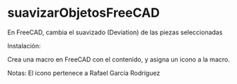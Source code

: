 # suavizarObjetosFreeCAD
En FreeCAD, cambia el suavizado (Deviation) de las piezas seleccionadas

Instalación:

Crea una macro en FreeCAD con el contenido, y asigna un icono a la macro.


Notas: El icono pertenece a Rafael García Rodríguez
